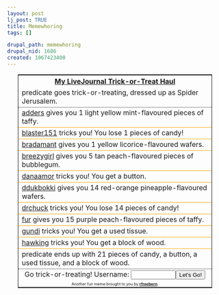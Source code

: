 ```yaml
--- 
layout: post
lj_post: TRUE
title: Memewhoring
tags: []

drupal_path: memewhoring
drupal_nid: 1686
created: 1067423400
---
```

<center><table border="0" style="border: 1px black solid; width: 90%"><tr><th><a href="http://www.corknut.org/toys/trickortreat/">My LiveJournal Trick-or-Treat Haul</a></th></tr><tr><td style="border-bottom: 1px black dotted">predicate goes trick-or-treating, dressed up as Spider Jerusalem.</td></tr><tr><td style="border-bottom: 1px orange solid"><a href="http://www.livejournal.com/users/adders/">adders</a> gives you 1 light yellow mint-flavoured pieces of taffy.</td></tr><tr><td style="border-bottom: 1px orange solid"><a href="http://www.livejournal.com/users/blaster151/">blaster151</a> tricks you! You lose 1 pieces of candy!</td></tr><tr><td style="border-bottom: 1px orange solid"><a href="http://www.livejournal.com/users/bradamant/">bradamant</a> gives you 1 yellow licorice-flavoured wafers.</td></tr><tr><td style="border-bottom: 1px orange solid"><a href="http://www.livejournal.com/users/breezygirl/">breezygirl</a> gives you 5 tan peach-flavoured pieces of bubblegum.</td></tr><tr><td style="border-bottom: 1px orange solid"><a href="http://www.livejournal.com/users/danaamor/">danaamor</a> tricks you! You get a button.</td></tr><tr><td style="border-bottom: 1px orange solid"><a href="http://www.livejournal.com/users/ddukbokki/">ddukbokki</a> gives you 14 red-orange pineapple-flavoured wafers.</td></tr><tr><td style="border-bottom: 1px orange solid"><a href="http://www.livejournal.com/users/drchuck/">drchuck</a> tricks you! You lose 14 pieces of candy!</td></tr><tr><td style="border-bottom: 1px orange solid"><a href="http://www.livejournal.com/users/fur/">fur</a> gives you 15 purple peach-flavoured pieces of taffy.</td></tr><tr><td style="border-bottom: 1px orange solid"><a href="http://www.livejournal.com/users/gundi/">gundi</a> tricks you! You get a used tissue.</td></tr><tr><td style="border-bottom: 1px orange solid"><a href="http://www.livejournal.com/users/hawking/">hawking</a> tricks you! You get a block of wood.</td></tr><tr><td style="border-bottom: 1px black dotted">predicate ends up with 21 pieces of candy, a button, a used tissue, and a block of wood.</td></tr><form action="http://www.corknut.org/toys/trickortreat/index.cgi" method="post"><tr><td style="text-align: center">Go trick-or-treating! Username: <input type="text" name="username" size="10"><input type="submit" value="Let's Go!"></td></tr></form><tr><td style="font-size: xx-small; text-align: center">Another fun meme brought to you by <a href="http://www.livejournal.com/users/rfreebern/"><b>rfreebern</b></a>.</td></tr></table></center>
